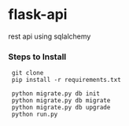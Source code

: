 # flask-api
rest api using sqlalchemy

### Steps to Install

     git clone 
     pip install -r requirements.txt

     python migrate.py db init
     python migrate.py db migrate
     python migrate.py db upgrade
     python run.py
